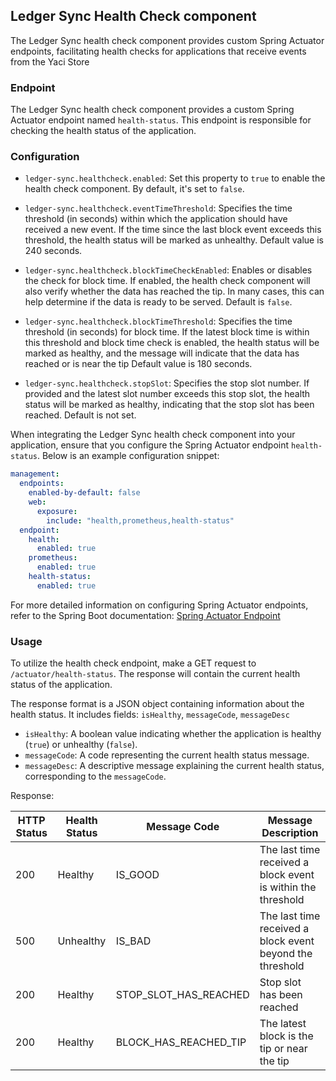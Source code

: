 ## Ledger Sync Health Check component

The Ledger Sync health check component provides custom Spring Actuator endpoints, facilitating health checks 
for applications that receive events from the Yaci Store

### Endpoint

The Ledger Sync health check component provides a custom Spring Actuator endpoint named `health-status`.
This endpoint is responsible for checking the health status of the application.

### Configuration

- `ledger-sync.healthcheck.enabled`: Set this property to `true` to enable the health check component. By default, it's set to `false`.

- `ledger-sync.healthcheck.eventTimeThreshold`: Specifies the time threshold (in seconds) within which the application should have received a new event.
If the time since the last block event exceeds this threshold, the health status will be marked as unhealthy. Default value is 240 seconds.

- `ledger-sync.healthcheck.blockTimeCheckEnabled`: Enables or disables the check for block time. 
If enabled, the health check component will also verify whether the data has reached the tip.
In many cases, this can help determine if the data is ready to be served. Default is `false`.

- `ledger-sync.healthcheck.blockTimeThreshold`: Specifies the time threshold (in seconds) for block time.
If the latest block time is within this threshold and block time check is enabled,
the health status will be marked as healthy, and the message will indicate that the data has reached or is near the tip
Default value is 180 seconds.

- `ledger-sync.healthcheck.stopSlot`: Specifies the stop slot number.
If provided and the latest slot number exceeds this stop slot, the health status will be marked as healthy,
indicating that the stop slot has been reached. Default is not set.

When integrating the Ledger Sync health check component into your application, ensure that you configure 
the Spring Actuator endpoint `health-status`. 
Below is an example configuration snippet:

```yaml
management:
  endpoints:
    enabled-by-default: false
    web:
      exposure:
        include: "health,prometheus,health-status"
  endpoint:
    health:
      enabled: true
    prometheus:
      enabled: true
    health-status:
      enabled: true
```
For more detailed information on configuring Spring Actuator endpoints, refer to the Spring Boot documentation:
[Spring Actuator Endpoint](https://docs.spring.io/spring-boot/docs/current/reference/html/actuator.html#actuator.endpoints)

### Usage
To utilize the health check endpoint, make a GET request to `/actuator/health-status`. 
The response will contain the current health status of the application.

The response format is a JSON object containing information about the health status. 
It includes fields: `isHealthy`, `messageCode`, `messageDesc`

- `isHealthy`: A boolean value indicating whether the application is healthy (`true`) or unhealthy (`false`).
- `messageCode`: A code representing the current health status message.
- `messageDesc`: A descriptive message explaining the current health status, corresponding to the `messageCode`.

Response:

| HTTP Status | Health Status | Message Code          | Message Description                                           |
|-------------|---------------|-----------------------|---------------------------------------------------------------|
| 200         | Healthy       | IS_GOOD               | The last time received a block event is within the threshold  |
| 500         | Unhealthy     | IS_BAD                | The last time received a block event beyond the threshold     |
| 200         | Healthy       | STOP_SLOT_HAS_REACHED | Stop slot has been reached                                    |    
| 200         | Healthy       | BLOCK_HAS_REACHED_TIP | The latest block is the tip or near the tip                   |     
